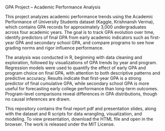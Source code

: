 GPA Project – Academic Performance Analysis

This project analyzes academic performance trends using the Academic Performance of University Students dataset (Kaggle, Krishnansh Verma), which contains GPA records for approximately 3,000 undergraduates across four academic years. The goal is to track GPA evolution over time, identify predictors of final GPA from early academic indicators such as first-year GPA and secondary school GPA, and compare programs to see how grading norms and rigor influence performance.

The analysis was conducted in R, beginning with data cleaning and exploration, followed by visualizations of GPA trends by year and program. Regression models were used to quantify the effect of early GPA and program choice on final GPA, with attention to both descriptive patterns and predictive accuracy. Results indicate that first-year GPA is a strong predictor of final cumulative GPA, while secondary school GPA is more useful for forecasting early college performance than long-term outcomes. Program-level comparisons reveal differences in GPA distributions, though no causal inferences are drawn.

This repository contains the final report pdf and presentation slides, along with the dataset and R scripts for data wrangling, visualization, and modeling. To view presentation, download the HTML file and open in the browser. The work is released under the MIT License.
